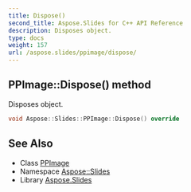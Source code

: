 ```yaml
---
title: Dispose()
second_title: Aspose.Slides for C++ API Reference
description: Disposes object.
type: docs
weight: 157
url: /aspose.slides/ppimage/dispose/
---
```

## PPImage::Dispose() method


Disposes object.

```cpp
void Aspose::Slides::PPImage::Dispose() override
```

## See Also

* Class [PPImage](../)
* Namespace [Aspose::Slides](../../)
* Library [Aspose.Slides](../../../)